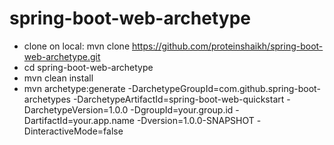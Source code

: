 # spring-boot-web-archetype

- clone on local: mvn clone https://github.com/proteinshaikh/spring-boot-web-archetype.git
- cd spring-boot-web-archetype
- mvn clean install
- mvn archetype:generate -DarchetypeGroupId=com.github.spring-boot-archetypes -DarchetypeArtifactId=spring-boot-web-quickstart  -DarchetypeVersion=1.0.0 -DgroupId=your.group.id -DartifactId=your.app.name  -Dversion=1.0.0-SNAPSHOT -DinteractiveMode=false
 
